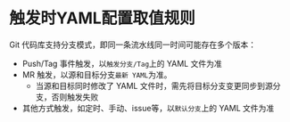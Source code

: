 # 触发时YAML配置取值规则

Git 代码库支持分支模式，即同一条流水线同一时间可能存在多个版本：
- Push/Tag 事件触发，以`触发分支/Tag`上的 YAML 文件为准
- MR 触发，以源和目标分支`最新 YAML`为准。
	- 当源和目标同时修改了 YAML 文件时，需先将目标分支变更同步到源分支，否则触发失败
- 其他方式触发，如定时、手动、issue等，以`默认分支`上的 YAML 文件为准
